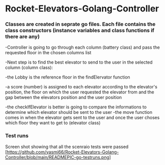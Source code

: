 # Rocket-Elevators-Golang-Controller
### Classes are created in seprate go files. Each file contains the class constructors (instance variables and class functions if there are any)

-Controller is going to go through each column (battery class) and pass the requested floor in the chosen columns list 

-Next step is to find the best elevator to send to the user in the selected column (column class): 

  -the Lobby is the reference floor in the findElervator function 
  
  -a score (number) is assigned to each elevator according to the elevator's position, the floor on which the user requested the elevator from and the gap between the elevators position and the user position 
  
  -the checkIfElevator is better is going to compare the informations to determine which elevator should be sent to the user -the move function comes in when the elevator gets sent to the user and once the user choses which floor they want to get to (elevator class)



### Test runs

Screen shot showing that all the scenraio tests were passed [https://github.com/yasmi66/Rocket-Elevators-Golang-Controller/blob/main/READMEPIC-go-testruns.png]


